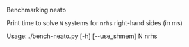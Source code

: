 Benchmarking neato

Print time to solve `N` systems for
`nrhs` right-hand sides (in ms)

Usage:
    ./bench-neato.py [-h] [--use_shmem] N nrhs

